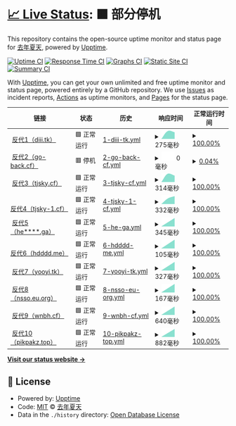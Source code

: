 # [📈 Live Status](https://demo.upptime.js.org): <!--live status--> **🟧 部分停机**

This repository contains the open-source uptime monitor and status page for [去年夏天](https://www.tjsky.net), powered by [Upptime](https://github.com/upptime/upptime).

[![Uptime CI](https://github.com/tjsky/upptime/workflows/Uptime%20CI/badge.svg)](https://github.com/tjsky/upptime/actions?query=workflow%3A%22Uptime+CI%22)
[![Response Time CI](https://github.com/tjsky/upptime/workflows/Response%20Time%20CI/badge.svg)](https://github.com/tjsky/upptime/actions?query=workflow%3A%22Response+Time+CI%22)
[![Graphs CI](https://github.com/tjsky/upptime/workflows/Graphs%20CI/badge.svg)](https://github.com/tjsky/upptime/actions?query=workflow%3A%22Graphs+CI%22)
[![Static Site CI](https://github.com/tjsky/upptime/workflows/Static%20Site%20CI/badge.svg)](https://github.com/tjsky/upptime/actions?query=workflow%3A%22Static+Site+CI%22)
[![Summary CI](https://github.com/tjsky/upptime/workflows/Summary%20CI/badge.svg)](https://github.com/tjsky/upptime/actions?query=workflow%3A%22Summary+CI%22)

With [Upptime](https://upptime.js.org), you can get your own unlimited and free uptime monitor and status page, powered entirely by a GitHub repository. We use [Issues](https://github.com/tjsky/upptime/issues) as incident reports, [Actions](https://github.com/tjsky/upptime/actions) as uptime monitors, and [Pages](https://demo.upptime.js.org) for the status page.

<!--start: status pages-->
<!-- This summary is generated by Upptime (https://github.com/upptime/upptime) -->
<!-- Do not edit this manually, your changes will be overwritten -->
<!-- prettier-ignore -->
| 链接 | 状态 | 历史 | 响应时间 | 正常运行时间 |
| --- | ------ | ------- | ------------- | ------ |
| <img alt="" src="https://favicons.githubusercontent.com/diii.tk" height="13"> [反代1（diii.tk）](https://diii.tk/https://1.1.1.1/cdn-cgi/trace) | 🟩 正常运行 | [1-diii-tk.yml](https://github.com/tjsky/upptime/commits/HEAD/history/1-diii-tk.yml) | <details><summary><img alt="响应时间图像" src="./graphs/1-diii-tk/response-time-week.png" height="20"> 275毫秒</summary><br><a href="https://upptime.tjsky.net/history/1-diii-tk"><img alt="响应时间 275" src="https://img.shields.io/endpoint?url=https%3A%2F%2Fraw.githubusercontent.com%2Ftjsky%2Fupptime%2FHEAD%2Fapi%2F1-diii-tk%2Fresponse-time.json"></a><br><a href="https://upptime.tjsky.net/history/1-diii-tk"><img alt="24 小时响应时间 275" src="https://img.shields.io/endpoint?url=https%3A%2F%2Fraw.githubusercontent.com%2Ftjsky%2Fupptime%2FHEAD%2Fapi%2F1-diii-tk%2Fresponse-time-day.json"></a><br><a href="https://upptime.tjsky.net/history/1-diii-tk"><img alt="7 天正常运行时间 275" src="https://img.shields.io/endpoint?url=https%3A%2F%2Fraw.githubusercontent.com%2Ftjsky%2Fupptime%2FHEAD%2Fapi%2F1-diii-tk%2Fresponse-time-week.json"></a><br><a href="https://upptime.tjsky.net/history/1-diii-tk"><img alt="30天的正常运行时间 275" src="https://img.shields.io/endpoint?url=https%3A%2F%2Fraw.githubusercontent.com%2Ftjsky%2Fupptime%2FHEAD%2Fapi%2F1-diii-tk%2Fresponse-time-month.json"></a><br><a href="https://upptime.tjsky.net/history/1-diii-tk"><img alt="1年的正常运行时间 275" src="https://img.shields.io/endpoint?url=https%3A%2F%2Fraw.githubusercontent.com%2Ftjsky%2Fupptime%2FHEAD%2Fapi%2F1-diii-tk%2Fresponse-time-year.json"></a></details> | <details><summary><a href="https://upptime.tjsky.net/history/1-diii-tk">100.00%</a></summary><a href="https://upptime.tjsky.net/history/1-diii-tk"><img alt="正常运行时间 100.00%" src="https://img.shields.io/endpoint?url=https%3A%2F%2Fraw.githubusercontent.com%2Ftjsky%2Fupptime%2FHEAD%2Fapi%2F1-diii-tk%2Fuptime.json"></a><br><a href="https://upptime.tjsky.net/history/1-diii-tk"><img alt="24 小时正常运行时间 100.00%" src="https://img.shields.io/endpoint?url=https%3A%2F%2Fraw.githubusercontent.com%2Ftjsky%2Fupptime%2FHEAD%2Fapi%2F1-diii-tk%2Fuptime-day.json"></a><br><a href="https://upptime.tjsky.net/history/1-diii-tk"><img alt="7 天正常运行时间 100.00%" src="https://img.shields.io/endpoint?url=https%3A%2F%2Fraw.githubusercontent.com%2Ftjsky%2Fupptime%2FHEAD%2Fapi%2F1-diii-tk%2Fuptime-week.json"></a><br><a href="https://upptime.tjsky.net/history/1-diii-tk"><img alt="30天的正常运行时间 100.00%" src="https://img.shields.io/endpoint?url=https%3A%2F%2Fraw.githubusercontent.com%2Ftjsky%2Fupptime%2FHEAD%2Fapi%2F1-diii-tk%2Fuptime-month.json"></a><br><a href="https://upptime.tjsky.net/history/1-diii-tk"><img alt="1年的正常运行时间 100.00%" src="https://img.shields.io/endpoint?url=https%3A%2F%2Fraw.githubusercontent.com%2Ftjsky%2Fupptime%2FHEAD%2Fapi%2F1-diii-tk%2Fuptime-year.json"></a></details>
| <img alt="" src="https://favicons.githubusercontent.com/api-pikpak.go-back.cf" height="13"> [反代2（go-back.cf）](https://api-pikpak.go-back.cf/https://1.1.1.1/cdn-cgi/trace) | 🟥 停机 | [2-go-back-cf.yml](https://github.com/tjsky/upptime/commits/HEAD/history/2-go-back-cf.yml) | <details><summary><img alt="响应时间图像" src="./graphs/2-go-back-cf/response-time-week.png" height="20"> 0毫秒</summary><br><a href="https://upptime.tjsky.net/history/2-go-back-cf"><img alt="响应时间 0" src="https://img.shields.io/endpoint?url=https%3A%2F%2Fraw.githubusercontent.com%2Ftjsky%2Fupptime%2FHEAD%2Fapi%2F2-go-back-cf%2Fresponse-time.json"></a><br><a href="https://upptime.tjsky.net/history/2-go-back-cf"><img alt="24 小时响应时间 0" src="https://img.shields.io/endpoint?url=https%3A%2F%2Fraw.githubusercontent.com%2Ftjsky%2Fupptime%2FHEAD%2Fapi%2F2-go-back-cf%2Fresponse-time-day.json"></a><br><a href="https://upptime.tjsky.net/history/2-go-back-cf"><img alt="7 天正常运行时间 0" src="https://img.shields.io/endpoint?url=https%3A%2F%2Fraw.githubusercontent.com%2Ftjsky%2Fupptime%2FHEAD%2Fapi%2F2-go-back-cf%2Fresponse-time-week.json"></a><br><a href="https://upptime.tjsky.net/history/2-go-back-cf"><img alt="30天的正常运行时间 0" src="https://img.shields.io/endpoint?url=https%3A%2F%2Fraw.githubusercontent.com%2Ftjsky%2Fupptime%2FHEAD%2Fapi%2F2-go-back-cf%2Fresponse-time-month.json"></a><br><a href="https://upptime.tjsky.net/history/2-go-back-cf"><img alt="1年的正常运行时间 0" src="https://img.shields.io/endpoint?url=https%3A%2F%2Fraw.githubusercontent.com%2Ftjsky%2Fupptime%2FHEAD%2Fapi%2F2-go-back-cf%2Fresponse-time-year.json"></a></details> | <details><summary><a href="https://upptime.tjsky.net/history/2-go-back-cf">0.04%</a></summary><a href="https://upptime.tjsky.net/history/2-go-back-cf"><img alt="正常运行时间 0.04%" src="https://img.shields.io/endpoint?url=https%3A%2F%2Fraw.githubusercontent.com%2Ftjsky%2Fupptime%2FHEAD%2Fapi%2F2-go-back-cf%2Fuptime.json"></a><br><a href="https://upptime.tjsky.net/history/2-go-back-cf"><img alt="24 小时正常运行时间 0.04%" src="https://img.shields.io/endpoint?url=https%3A%2F%2Fraw.githubusercontent.com%2Ftjsky%2Fupptime%2FHEAD%2Fapi%2F2-go-back-cf%2Fuptime-day.json"></a><br><a href="https://upptime.tjsky.net/history/2-go-back-cf"><img alt="7 天正常运行时间 0.04%" src="https://img.shields.io/endpoint?url=https%3A%2F%2Fraw.githubusercontent.com%2Ftjsky%2Fupptime%2FHEAD%2Fapi%2F2-go-back-cf%2Fuptime-week.json"></a><br><a href="https://upptime.tjsky.net/history/2-go-back-cf"><img alt="30天的正常运行时间 0.04%" src="https://img.shields.io/endpoint?url=https%3A%2F%2Fraw.githubusercontent.com%2Ftjsky%2Fupptime%2FHEAD%2Fapi%2F2-go-back-cf%2Fuptime-month.json"></a><br><a href="https://upptime.tjsky.net/history/2-go-back-cf"><img alt="1年的正常运行时间 0.04%" src="https://img.shields.io/endpoint?url=https%3A%2F%2Fraw.githubusercontent.com%2Ftjsky%2Fupptime%2FHEAD%2Fapi%2F2-go-back-cf%2Fuptime-year.json"></a></details>
| <img alt="" src="https://favicons.githubusercontent.com/api-pikpak.tjsky.cf" height="13"> [反代3（tjsky.cf）](https://api-pikpak.tjsky.cf/https://1.1.1.1/cdn-cgi/trace) | 🟩 正常运行 | [3-tjsky-cf.yml](https://github.com/tjsky/upptime/commits/HEAD/history/3-tjsky-cf.yml) | <details><summary><img alt="响应时间图像" src="./graphs/3-tjsky-cf/response-time-week.png" height="20"> 314毫秒</summary><br><a href="https://upptime.tjsky.net/history/3-tjsky-cf"><img alt="响应时间 314" src="https://img.shields.io/endpoint?url=https%3A%2F%2Fraw.githubusercontent.com%2Ftjsky%2Fupptime%2FHEAD%2Fapi%2F3-tjsky-cf%2Fresponse-time.json"></a><br><a href="https://upptime.tjsky.net/history/3-tjsky-cf"><img alt="24 小时响应时间 314" src="https://img.shields.io/endpoint?url=https%3A%2F%2Fraw.githubusercontent.com%2Ftjsky%2Fupptime%2FHEAD%2Fapi%2F3-tjsky-cf%2Fresponse-time-day.json"></a><br><a href="https://upptime.tjsky.net/history/3-tjsky-cf"><img alt="7 天正常运行时间 314" src="https://img.shields.io/endpoint?url=https%3A%2F%2Fraw.githubusercontent.com%2Ftjsky%2Fupptime%2FHEAD%2Fapi%2F3-tjsky-cf%2Fresponse-time-week.json"></a><br><a href="https://upptime.tjsky.net/history/3-tjsky-cf"><img alt="30天的正常运行时间 314" src="https://img.shields.io/endpoint?url=https%3A%2F%2Fraw.githubusercontent.com%2Ftjsky%2Fupptime%2FHEAD%2Fapi%2F3-tjsky-cf%2Fresponse-time-month.json"></a><br><a href="https://upptime.tjsky.net/history/3-tjsky-cf"><img alt="1年的正常运行时间 314" src="https://img.shields.io/endpoint?url=https%3A%2F%2Fraw.githubusercontent.com%2Ftjsky%2Fupptime%2FHEAD%2Fapi%2F3-tjsky-cf%2Fresponse-time-year.json"></a></details> | <details><summary><a href="https://upptime.tjsky.net/history/3-tjsky-cf">100.00%</a></summary><a href="https://upptime.tjsky.net/history/3-tjsky-cf"><img alt="正常运行时间 100.00%" src="https://img.shields.io/endpoint?url=https%3A%2F%2Fraw.githubusercontent.com%2Ftjsky%2Fupptime%2FHEAD%2Fapi%2F3-tjsky-cf%2Fuptime.json"></a><br><a href="https://upptime.tjsky.net/history/3-tjsky-cf"><img alt="24 小时正常运行时间 100.00%" src="https://img.shields.io/endpoint?url=https%3A%2F%2Fraw.githubusercontent.com%2Ftjsky%2Fupptime%2FHEAD%2Fapi%2F3-tjsky-cf%2Fuptime-day.json"></a><br><a href="https://upptime.tjsky.net/history/3-tjsky-cf"><img alt="7 天正常运行时间 100.00%" src="https://img.shields.io/endpoint?url=https%3A%2F%2Fraw.githubusercontent.com%2Ftjsky%2Fupptime%2FHEAD%2Fapi%2F3-tjsky-cf%2Fuptime-week.json"></a><br><a href="https://upptime.tjsky.net/history/3-tjsky-cf"><img alt="30天的正常运行时间 100.00%" src="https://img.shields.io/endpoint?url=https%3A%2F%2Fraw.githubusercontent.com%2Ftjsky%2Fupptime%2FHEAD%2Fapi%2F3-tjsky-cf%2Fuptime-month.json"></a><br><a href="https://upptime.tjsky.net/history/3-tjsky-cf"><img alt="1年的正常运行时间 100.00%" src="https://img.shields.io/endpoint?url=https%3A%2F%2Fraw.githubusercontent.com%2Ftjsky%2Fupptime%2FHEAD%2Fapi%2F3-tjsky-cf%2Fuptime-year.json"></a></details>
| <img alt="" src="https://favicons.githubusercontent.com/api-pikpak.tjsky-1.cf" height="13"> [反代4（tjsky-1.cf）](https://api-pikpak.tjsky-1.cf/https://1.1.1.1/cdn-cgi/trace) | 🟩 正常运行 | [4-tjsky-1-cf.yml](https://github.com/tjsky/upptime/commits/HEAD/history/4-tjsky-1-cf.yml) | <details><summary><img alt="响应时间图像" src="./graphs/4-tjsky-1-cf/response-time-week.png" height="20"> 332毫秒</summary><br><a href="https://upptime.tjsky.net/history/4-tjsky-1-cf"><img alt="响应时间 332" src="https://img.shields.io/endpoint?url=https%3A%2F%2Fraw.githubusercontent.com%2Ftjsky%2Fupptime%2FHEAD%2Fapi%2F4-tjsky-1-cf%2Fresponse-time.json"></a><br><a href="https://upptime.tjsky.net/history/4-tjsky-1-cf"><img alt="24 小时响应时间 332" src="https://img.shields.io/endpoint?url=https%3A%2F%2Fraw.githubusercontent.com%2Ftjsky%2Fupptime%2FHEAD%2Fapi%2F4-tjsky-1-cf%2Fresponse-time-day.json"></a><br><a href="https://upptime.tjsky.net/history/4-tjsky-1-cf"><img alt="7 天正常运行时间 332" src="https://img.shields.io/endpoint?url=https%3A%2F%2Fraw.githubusercontent.com%2Ftjsky%2Fupptime%2FHEAD%2Fapi%2F4-tjsky-1-cf%2Fresponse-time-week.json"></a><br><a href="https://upptime.tjsky.net/history/4-tjsky-1-cf"><img alt="30天的正常运行时间 332" src="https://img.shields.io/endpoint?url=https%3A%2F%2Fraw.githubusercontent.com%2Ftjsky%2Fupptime%2FHEAD%2Fapi%2F4-tjsky-1-cf%2Fresponse-time-month.json"></a><br><a href="https://upptime.tjsky.net/history/4-tjsky-1-cf"><img alt="1年的正常运行时间 332" src="https://img.shields.io/endpoint?url=https%3A%2F%2Fraw.githubusercontent.com%2Ftjsky%2Fupptime%2FHEAD%2Fapi%2F4-tjsky-1-cf%2Fresponse-time-year.json"></a></details> | <details><summary><a href="https://upptime.tjsky.net/history/4-tjsky-1-cf">100.00%</a></summary><a href="https://upptime.tjsky.net/history/4-tjsky-1-cf"><img alt="正常运行时间 100.00%" src="https://img.shields.io/endpoint?url=https%3A%2F%2Fraw.githubusercontent.com%2Ftjsky%2Fupptime%2FHEAD%2Fapi%2F4-tjsky-1-cf%2Fuptime.json"></a><br><a href="https://upptime.tjsky.net/history/4-tjsky-1-cf"><img alt="24 小时正常运行时间 100.00%" src="https://img.shields.io/endpoint?url=https%3A%2F%2Fraw.githubusercontent.com%2Ftjsky%2Fupptime%2FHEAD%2Fapi%2F4-tjsky-1-cf%2Fuptime-day.json"></a><br><a href="https://upptime.tjsky.net/history/4-tjsky-1-cf"><img alt="7 天正常运行时间 100.00%" src="https://img.shields.io/endpoint?url=https%3A%2F%2Fraw.githubusercontent.com%2Ftjsky%2Fupptime%2FHEAD%2Fapi%2F4-tjsky-1-cf%2Fuptime-week.json"></a><br><a href="https://upptime.tjsky.net/history/4-tjsky-1-cf"><img alt="30天的正常运行时间 100.00%" src="https://img.shields.io/endpoint?url=https%3A%2F%2Fraw.githubusercontent.com%2Ftjsky%2Fupptime%2FHEAD%2Fapi%2F4-tjsky-1-cf%2Fuptime-month.json"></a><br><a href="https://upptime.tjsky.net/history/4-tjsky-1-cf"><img alt="1年的正常运行时间 100.00%" src="https://img.shields.io/endpoint?url=https%3A%2F%2Fraw.githubusercontent.com%2Ftjsky%2Fupptime%2FHEAD%2Fapi%2F4-tjsky-1-cf%2Fuptime-year.json"></a></details>
| <img alt="" src="https://favicons.githubusercontent.com/pikpak.he13797739994.ga" height="13"> [反代5（he****.ga）](https://pikpak.he13797739994.ga/https://1.1.1.1/cdn-cgi/trace) | 🟩 正常运行 | [5-he-ga.yml](https://github.com/tjsky/upptime/commits/HEAD/history/5-he-ga.yml) | <details><summary><img alt="响应时间图像" src="./graphs/5-he-ga/response-time-week.png" height="20"> 345毫秒</summary><br><a href="https://upptime.tjsky.net/history/5-he-ga"><img alt="响应时间 345" src="https://img.shields.io/endpoint?url=https%3A%2F%2Fraw.githubusercontent.com%2Ftjsky%2Fupptime%2FHEAD%2Fapi%2F5-he-ga%2Fresponse-time.json"></a><br><a href="https://upptime.tjsky.net/history/5-he-ga"><img alt="24 小时响应时间 345" src="https://img.shields.io/endpoint?url=https%3A%2F%2Fraw.githubusercontent.com%2Ftjsky%2Fupptime%2FHEAD%2Fapi%2F5-he-ga%2Fresponse-time-day.json"></a><br><a href="https://upptime.tjsky.net/history/5-he-ga"><img alt="7 天正常运行时间 345" src="https://img.shields.io/endpoint?url=https%3A%2F%2Fraw.githubusercontent.com%2Ftjsky%2Fupptime%2FHEAD%2Fapi%2F5-he-ga%2Fresponse-time-week.json"></a><br><a href="https://upptime.tjsky.net/history/5-he-ga"><img alt="30天的正常运行时间 345" src="https://img.shields.io/endpoint?url=https%3A%2F%2Fraw.githubusercontent.com%2Ftjsky%2Fupptime%2FHEAD%2Fapi%2F5-he-ga%2Fresponse-time-month.json"></a><br><a href="https://upptime.tjsky.net/history/5-he-ga"><img alt="1年的正常运行时间 345" src="https://img.shields.io/endpoint?url=https%3A%2F%2Fraw.githubusercontent.com%2Ftjsky%2Fupptime%2FHEAD%2Fapi%2F5-he-ga%2Fresponse-time-year.json"></a></details> | <details><summary><a href="https://upptime.tjsky.net/history/5-he-ga">100.00%</a></summary><a href="https://upptime.tjsky.net/history/5-he-ga"><img alt="正常运行时间 100.00%" src="https://img.shields.io/endpoint?url=https%3A%2F%2Fraw.githubusercontent.com%2Ftjsky%2Fupptime%2FHEAD%2Fapi%2F5-he-ga%2Fuptime.json"></a><br><a href="https://upptime.tjsky.net/history/5-he-ga"><img alt="24 小时正常运行时间 100.00%" src="https://img.shields.io/endpoint?url=https%3A%2F%2Fraw.githubusercontent.com%2Ftjsky%2Fupptime%2FHEAD%2Fapi%2F5-he-ga%2Fuptime-day.json"></a><br><a href="https://upptime.tjsky.net/history/5-he-ga"><img alt="7 天正常运行时间 100.00%" src="https://img.shields.io/endpoint?url=https%3A%2F%2Fraw.githubusercontent.com%2Ftjsky%2Fupptime%2FHEAD%2Fapi%2F5-he-ga%2Fuptime-week.json"></a><br><a href="https://upptime.tjsky.net/history/5-he-ga"><img alt="30天的正常运行时间 100.00%" src="https://img.shields.io/endpoint?url=https%3A%2F%2Fraw.githubusercontent.com%2Ftjsky%2Fupptime%2FHEAD%2Fapi%2F5-he-ga%2Fuptime-month.json"></a><br><a href="https://upptime.tjsky.net/history/5-he-ga"><img alt="1年的正常运行时间 100.00%" src="https://img.shields.io/endpoint?url=https%3A%2F%2Fraw.githubusercontent.com%2Ftjsky%2Fupptime%2FHEAD%2Fapi%2F5-he-ga%2Fuptime-year.json"></a></details>
| <img alt="" src="https://favicons.githubusercontent.com/pikpak.hdddd.me" height="13"> [反代6（hdddd.me）](https://pikpak.hdddd.me/https://1.1.1.1/cdn-cgi/trace) | 🟩 正常运行 | [6-hdddd-me.yml](https://github.com/tjsky/upptime/commits/HEAD/history/6-hdddd-me.yml) | <details><summary><img alt="响应时间图像" src="./graphs/6-hdddd-me/response-time-week.png" height="20"> 105毫秒</summary><br><a href="https://upptime.tjsky.net/history/6-hdddd-me"><img alt="响应时间 105" src="https://img.shields.io/endpoint?url=https%3A%2F%2Fraw.githubusercontent.com%2Ftjsky%2Fupptime%2FHEAD%2Fapi%2F6-hdddd-me%2Fresponse-time.json"></a><br><a href="https://upptime.tjsky.net/history/6-hdddd-me"><img alt="24 小时响应时间 105" src="https://img.shields.io/endpoint?url=https%3A%2F%2Fraw.githubusercontent.com%2Ftjsky%2Fupptime%2FHEAD%2Fapi%2F6-hdddd-me%2Fresponse-time-day.json"></a><br><a href="https://upptime.tjsky.net/history/6-hdddd-me"><img alt="7 天正常运行时间 105" src="https://img.shields.io/endpoint?url=https%3A%2F%2Fraw.githubusercontent.com%2Ftjsky%2Fupptime%2FHEAD%2Fapi%2F6-hdddd-me%2Fresponse-time-week.json"></a><br><a href="https://upptime.tjsky.net/history/6-hdddd-me"><img alt="30天的正常运行时间 105" src="https://img.shields.io/endpoint?url=https%3A%2F%2Fraw.githubusercontent.com%2Ftjsky%2Fupptime%2FHEAD%2Fapi%2F6-hdddd-me%2Fresponse-time-month.json"></a><br><a href="https://upptime.tjsky.net/history/6-hdddd-me"><img alt="1年的正常运行时间 105" src="https://img.shields.io/endpoint?url=https%3A%2F%2Fraw.githubusercontent.com%2Ftjsky%2Fupptime%2FHEAD%2Fapi%2F6-hdddd-me%2Fresponse-time-year.json"></a></details> | <details><summary><a href="https://upptime.tjsky.net/history/6-hdddd-me">100.00%</a></summary><a href="https://upptime.tjsky.net/history/6-hdddd-me"><img alt="正常运行时间 100.00%" src="https://img.shields.io/endpoint?url=https%3A%2F%2Fraw.githubusercontent.com%2Ftjsky%2Fupptime%2FHEAD%2Fapi%2F6-hdddd-me%2Fuptime.json"></a><br><a href="https://upptime.tjsky.net/history/6-hdddd-me"><img alt="24 小时正常运行时间 100.00%" src="https://img.shields.io/endpoint?url=https%3A%2F%2Fraw.githubusercontent.com%2Ftjsky%2Fupptime%2FHEAD%2Fapi%2F6-hdddd-me%2Fuptime-day.json"></a><br><a href="https://upptime.tjsky.net/history/6-hdddd-me"><img alt="7 天正常运行时间 100.00%" src="https://img.shields.io/endpoint?url=https%3A%2F%2Fraw.githubusercontent.com%2Ftjsky%2Fupptime%2FHEAD%2Fapi%2F6-hdddd-me%2Fuptime-week.json"></a><br><a href="https://upptime.tjsky.net/history/6-hdddd-me"><img alt="30天的正常运行时间 100.00%" src="https://img.shields.io/endpoint?url=https%3A%2F%2Fraw.githubusercontent.com%2Ftjsky%2Fupptime%2FHEAD%2Fapi%2F6-hdddd-me%2Fuptime-month.json"></a><br><a href="https://upptime.tjsky.net/history/6-hdddd-me"><img alt="1年的正常运行时间 100.00%" src="https://img.shields.io/endpoint?url=https%3A%2F%2Fraw.githubusercontent.com%2Ftjsky%2Fupptime%2FHEAD%2Fapi%2F6-hdddd-me%2Fuptime-year.json"></a></details>
| <img alt="" src="https://favicons.githubusercontent.com/pan.yooyi.tk" height="13"> [反代7（yooyi.tk）](https://pan.yooyi.tk/https://1.1.1.1/cdn-cgi/trace) | 🟩 正常运行 | [7-yooyi-tk.yml](https://github.com/tjsky/upptime/commits/HEAD/history/7-yooyi-tk.yml) | <details><summary><img alt="响应时间图像" src="./graphs/7-yooyi-tk/response-time-week.png" height="20"> 327毫秒</summary><br><a href="https://upptime.tjsky.net/history/7-yooyi-tk"><img alt="响应时间 327" src="https://img.shields.io/endpoint?url=https%3A%2F%2Fraw.githubusercontent.com%2Ftjsky%2Fupptime%2FHEAD%2Fapi%2F7-yooyi-tk%2Fresponse-time.json"></a><br><a href="https://upptime.tjsky.net/history/7-yooyi-tk"><img alt="24 小时响应时间 327" src="https://img.shields.io/endpoint?url=https%3A%2F%2Fraw.githubusercontent.com%2Ftjsky%2Fupptime%2FHEAD%2Fapi%2F7-yooyi-tk%2Fresponse-time-day.json"></a><br><a href="https://upptime.tjsky.net/history/7-yooyi-tk"><img alt="7 天正常运行时间 327" src="https://img.shields.io/endpoint?url=https%3A%2F%2Fraw.githubusercontent.com%2Ftjsky%2Fupptime%2FHEAD%2Fapi%2F7-yooyi-tk%2Fresponse-time-week.json"></a><br><a href="https://upptime.tjsky.net/history/7-yooyi-tk"><img alt="30天的正常运行时间 327" src="https://img.shields.io/endpoint?url=https%3A%2F%2Fraw.githubusercontent.com%2Ftjsky%2Fupptime%2FHEAD%2Fapi%2F7-yooyi-tk%2Fresponse-time-month.json"></a><br><a href="https://upptime.tjsky.net/history/7-yooyi-tk"><img alt="1年的正常运行时间 327" src="https://img.shields.io/endpoint?url=https%3A%2F%2Fraw.githubusercontent.com%2Ftjsky%2Fupptime%2FHEAD%2Fapi%2F7-yooyi-tk%2Fresponse-time-year.json"></a></details> | <details><summary><a href="https://upptime.tjsky.net/history/7-yooyi-tk">100.00%</a></summary><a href="https://upptime.tjsky.net/history/7-yooyi-tk"><img alt="正常运行时间 100.00%" src="https://img.shields.io/endpoint?url=https%3A%2F%2Fraw.githubusercontent.com%2Ftjsky%2Fupptime%2FHEAD%2Fapi%2F7-yooyi-tk%2Fuptime.json"></a><br><a href="https://upptime.tjsky.net/history/7-yooyi-tk"><img alt="24 小时正常运行时间 100.00%" src="https://img.shields.io/endpoint?url=https%3A%2F%2Fraw.githubusercontent.com%2Ftjsky%2Fupptime%2FHEAD%2Fapi%2F7-yooyi-tk%2Fuptime-day.json"></a><br><a href="https://upptime.tjsky.net/history/7-yooyi-tk"><img alt="7 天正常运行时间 100.00%" src="https://img.shields.io/endpoint?url=https%3A%2F%2Fraw.githubusercontent.com%2Ftjsky%2Fupptime%2FHEAD%2Fapi%2F7-yooyi-tk%2Fuptime-week.json"></a><br><a href="https://upptime.tjsky.net/history/7-yooyi-tk"><img alt="30天的正常运行时间 100.00%" src="https://img.shields.io/endpoint?url=https%3A%2F%2Fraw.githubusercontent.com%2Ftjsky%2Fupptime%2FHEAD%2Fapi%2F7-yooyi-tk%2Fuptime-month.json"></a><br><a href="https://upptime.tjsky.net/history/7-yooyi-tk"><img alt="1年的正常运行时间 100.00%" src="https://img.shields.io/endpoint?url=https%3A%2F%2Fraw.githubusercontent.com%2Ftjsky%2Fupptime%2FHEAD%2Fapi%2F7-yooyi-tk%2Fuptime-year.json"></a></details>
| <img alt="" src="https://favicons.githubusercontent.com/pikpak.nsso.eu.org" height="13"> [反代8（nsso.eu.org）](https://pikpak.nsso.eu.org/https://1.1.1.1/cdn-cgi/trace) | 🟩 正常运行 | [8-nsso-eu-org.yml](https://github.com/tjsky/upptime/commits/HEAD/history/8-nsso-eu-org.yml) | <details><summary><img alt="响应时间图像" src="./graphs/8-nsso-eu-org/response-time-week.png" height="20"> 167毫秒</summary><br><a href="https://upptime.tjsky.net/history/8-nsso-eu-org"><img alt="响应时间 167" src="https://img.shields.io/endpoint?url=https%3A%2F%2Fraw.githubusercontent.com%2Ftjsky%2Fupptime%2FHEAD%2Fapi%2F8-nsso-eu-org%2Fresponse-time.json"></a><br><a href="https://upptime.tjsky.net/history/8-nsso-eu-org"><img alt="24 小时响应时间 167" src="https://img.shields.io/endpoint?url=https%3A%2F%2Fraw.githubusercontent.com%2Ftjsky%2Fupptime%2FHEAD%2Fapi%2F8-nsso-eu-org%2Fresponse-time-day.json"></a><br><a href="https://upptime.tjsky.net/history/8-nsso-eu-org"><img alt="7 天正常运行时间 167" src="https://img.shields.io/endpoint?url=https%3A%2F%2Fraw.githubusercontent.com%2Ftjsky%2Fupptime%2FHEAD%2Fapi%2F8-nsso-eu-org%2Fresponse-time-week.json"></a><br><a href="https://upptime.tjsky.net/history/8-nsso-eu-org"><img alt="30天的正常运行时间 167" src="https://img.shields.io/endpoint?url=https%3A%2F%2Fraw.githubusercontent.com%2Ftjsky%2Fupptime%2FHEAD%2Fapi%2F8-nsso-eu-org%2Fresponse-time-month.json"></a><br><a href="https://upptime.tjsky.net/history/8-nsso-eu-org"><img alt="1年的正常运行时间 167" src="https://img.shields.io/endpoint?url=https%3A%2F%2Fraw.githubusercontent.com%2Ftjsky%2Fupptime%2FHEAD%2Fapi%2F8-nsso-eu-org%2Fresponse-time-year.json"></a></details> | <details><summary><a href="https://upptime.tjsky.net/history/8-nsso-eu-org">100.00%</a></summary><a href="https://upptime.tjsky.net/history/8-nsso-eu-org"><img alt="正常运行时间 100.00%" src="https://img.shields.io/endpoint?url=https%3A%2F%2Fraw.githubusercontent.com%2Ftjsky%2Fupptime%2FHEAD%2Fapi%2F8-nsso-eu-org%2Fuptime.json"></a><br><a href="https://upptime.tjsky.net/history/8-nsso-eu-org"><img alt="24 小时正常运行时间 100.00%" src="https://img.shields.io/endpoint?url=https%3A%2F%2Fraw.githubusercontent.com%2Ftjsky%2Fupptime%2FHEAD%2Fapi%2F8-nsso-eu-org%2Fuptime-day.json"></a><br><a href="https://upptime.tjsky.net/history/8-nsso-eu-org"><img alt="7 天正常运行时间 100.00%" src="https://img.shields.io/endpoint?url=https%3A%2F%2Fraw.githubusercontent.com%2Ftjsky%2Fupptime%2FHEAD%2Fapi%2F8-nsso-eu-org%2Fuptime-week.json"></a><br><a href="https://upptime.tjsky.net/history/8-nsso-eu-org"><img alt="30天的正常运行时间 100.00%" src="https://img.shields.io/endpoint?url=https%3A%2F%2Fraw.githubusercontent.com%2Ftjsky%2Fupptime%2FHEAD%2Fapi%2F8-nsso-eu-org%2Fuptime-month.json"></a><br><a href="https://upptime.tjsky.net/history/8-nsso-eu-org"><img alt="1年的正常运行时间 100.00%" src="https://img.shields.io/endpoint?url=https%3A%2F%2Fraw.githubusercontent.com%2Ftjsky%2Fupptime%2FHEAD%2Fapi%2F8-nsso-eu-org%2Fuptime-year.json"></a></details>
| <img alt="" src="https://favicons.githubusercontent.com/pikpak-web.wnbh.cf" height="13"> [反代9（wnbh.cf）](https://pikpak-web.wnbh.cf/https://1.1.1.1/cdn-cgi/trace) | 🟩 正常运行 | [9-wnbh-cf.yml](https://github.com/tjsky/upptime/commits/HEAD/history/9-wnbh-cf.yml) | <details><summary><img alt="响应时间图像" src="./graphs/9-wnbh-cf/response-time-week.png" height="20"> 640毫秒</summary><br><a href="https://upptime.tjsky.net/history/9-wnbh-cf"><img alt="响应时间 640" src="https://img.shields.io/endpoint?url=https%3A%2F%2Fraw.githubusercontent.com%2Ftjsky%2Fupptime%2FHEAD%2Fapi%2F9-wnbh-cf%2Fresponse-time.json"></a><br><a href="https://upptime.tjsky.net/history/9-wnbh-cf"><img alt="24 小时响应时间 640" src="https://img.shields.io/endpoint?url=https%3A%2F%2Fraw.githubusercontent.com%2Ftjsky%2Fupptime%2FHEAD%2Fapi%2F9-wnbh-cf%2Fresponse-time-day.json"></a><br><a href="https://upptime.tjsky.net/history/9-wnbh-cf"><img alt="7 天正常运行时间 640" src="https://img.shields.io/endpoint?url=https%3A%2F%2Fraw.githubusercontent.com%2Ftjsky%2Fupptime%2FHEAD%2Fapi%2F9-wnbh-cf%2Fresponse-time-week.json"></a><br><a href="https://upptime.tjsky.net/history/9-wnbh-cf"><img alt="30天的正常运行时间 640" src="https://img.shields.io/endpoint?url=https%3A%2F%2Fraw.githubusercontent.com%2Ftjsky%2Fupptime%2FHEAD%2Fapi%2F9-wnbh-cf%2Fresponse-time-month.json"></a><br><a href="https://upptime.tjsky.net/history/9-wnbh-cf"><img alt="1年的正常运行时间 640" src="https://img.shields.io/endpoint?url=https%3A%2F%2Fraw.githubusercontent.com%2Ftjsky%2Fupptime%2FHEAD%2Fapi%2F9-wnbh-cf%2Fresponse-time-year.json"></a></details> | <details><summary><a href="https://upptime.tjsky.net/history/9-wnbh-cf">100.00%</a></summary><a href="https://upptime.tjsky.net/history/9-wnbh-cf"><img alt="正常运行时间 100.00%" src="https://img.shields.io/endpoint?url=https%3A%2F%2Fraw.githubusercontent.com%2Ftjsky%2Fupptime%2FHEAD%2Fapi%2F9-wnbh-cf%2Fuptime.json"></a><br><a href="https://upptime.tjsky.net/history/9-wnbh-cf"><img alt="24 小时正常运行时间 100.00%" src="https://img.shields.io/endpoint?url=https%3A%2F%2Fraw.githubusercontent.com%2Ftjsky%2Fupptime%2FHEAD%2Fapi%2F9-wnbh-cf%2Fuptime-day.json"></a><br><a href="https://upptime.tjsky.net/history/9-wnbh-cf"><img alt="7 天正常运行时间 100.00%" src="https://img.shields.io/endpoint?url=https%3A%2F%2Fraw.githubusercontent.com%2Ftjsky%2Fupptime%2FHEAD%2Fapi%2F9-wnbh-cf%2Fuptime-week.json"></a><br><a href="https://upptime.tjsky.net/history/9-wnbh-cf"><img alt="30天的正常运行时间 100.00%" src="https://img.shields.io/endpoint?url=https%3A%2F%2Fraw.githubusercontent.com%2Ftjsky%2Fupptime%2FHEAD%2Fapi%2F9-wnbh-cf%2Fuptime-month.json"></a><br><a href="https://upptime.tjsky.net/history/9-wnbh-cf"><img alt="1年的正常运行时间 100.00%" src="https://img.shields.io/endpoint?url=https%3A%2F%2Fraw.githubusercontent.com%2Ftjsky%2Fupptime%2FHEAD%2Fapi%2F9-wnbh-cf%2Fuptime-year.json"></a></details>
| <img alt="" src="https://favicons.githubusercontent.com/pk.pikpakz.top" height="13"> [反代10（pikpakz.top）](https://pk.pikpakz.top/https://1.1.1.1/cdn-cgi/trace) | 🟩 正常运行 | [10-pikpakz-top.yml](https://github.com/tjsky/upptime/commits/HEAD/history/10-pikpakz-top.yml) | <details><summary><img alt="响应时间图像" src="./graphs/10-pikpakz-top/response-time-week.png" height="20"> 882毫秒</summary><br><a href="https://upptime.tjsky.net/history/10-pikpakz-top"><img alt="响应时间 882" src="https://img.shields.io/endpoint?url=https%3A%2F%2Fraw.githubusercontent.com%2Ftjsky%2Fupptime%2FHEAD%2Fapi%2F10-pikpakz-top%2Fresponse-time.json"></a><br><a href="https://upptime.tjsky.net/history/10-pikpakz-top"><img alt="24 小时响应时间 882" src="https://img.shields.io/endpoint?url=https%3A%2F%2Fraw.githubusercontent.com%2Ftjsky%2Fupptime%2FHEAD%2Fapi%2F10-pikpakz-top%2Fresponse-time-day.json"></a><br><a href="https://upptime.tjsky.net/history/10-pikpakz-top"><img alt="7 天正常运行时间 882" src="https://img.shields.io/endpoint?url=https%3A%2F%2Fraw.githubusercontent.com%2Ftjsky%2Fupptime%2FHEAD%2Fapi%2F10-pikpakz-top%2Fresponse-time-week.json"></a><br><a href="https://upptime.tjsky.net/history/10-pikpakz-top"><img alt="30天的正常运行时间 882" src="https://img.shields.io/endpoint?url=https%3A%2F%2Fraw.githubusercontent.com%2Ftjsky%2Fupptime%2FHEAD%2Fapi%2F10-pikpakz-top%2Fresponse-time-month.json"></a><br><a href="https://upptime.tjsky.net/history/10-pikpakz-top"><img alt="1年的正常运行时间 882" src="https://img.shields.io/endpoint?url=https%3A%2F%2Fraw.githubusercontent.com%2Ftjsky%2Fupptime%2FHEAD%2Fapi%2F10-pikpakz-top%2Fresponse-time-year.json"></a></details> | <details><summary><a href="https://upptime.tjsky.net/history/10-pikpakz-top">100.00%</a></summary><a href="https://upptime.tjsky.net/history/10-pikpakz-top"><img alt="正常运行时间 100.00%" src="https://img.shields.io/endpoint?url=https%3A%2F%2Fraw.githubusercontent.com%2Ftjsky%2Fupptime%2FHEAD%2Fapi%2F10-pikpakz-top%2Fuptime.json"></a><br><a href="https://upptime.tjsky.net/history/10-pikpakz-top"><img alt="24 小时正常运行时间 100.00%" src="https://img.shields.io/endpoint?url=https%3A%2F%2Fraw.githubusercontent.com%2Ftjsky%2Fupptime%2FHEAD%2Fapi%2F10-pikpakz-top%2Fuptime-day.json"></a><br><a href="https://upptime.tjsky.net/history/10-pikpakz-top"><img alt="7 天正常运行时间 100.00%" src="https://img.shields.io/endpoint?url=https%3A%2F%2Fraw.githubusercontent.com%2Ftjsky%2Fupptime%2FHEAD%2Fapi%2F10-pikpakz-top%2Fuptime-week.json"></a><br><a href="https://upptime.tjsky.net/history/10-pikpakz-top"><img alt="30天的正常运行时间 100.00%" src="https://img.shields.io/endpoint?url=https%3A%2F%2Fraw.githubusercontent.com%2Ftjsky%2Fupptime%2FHEAD%2Fapi%2F10-pikpakz-top%2Fuptime-month.json"></a><br><a href="https://upptime.tjsky.net/history/10-pikpakz-top"><img alt="1年的正常运行时间 100.00%" src="https://img.shields.io/endpoint?url=https%3A%2F%2Fraw.githubusercontent.com%2Ftjsky%2Fupptime%2FHEAD%2Fapi%2F10-pikpakz-top%2Fuptime-year.json"></a></details>

<!--end: status pages-->

[**Visit our status website →**](https://demo.upptime.js.org)

## 📄 License

- Powered by: [Upptime](https://github.com/upptime/upptime)
- Code: [MIT](./LICENSE) © [去年夏天](https://www.tjsky.net)
- Data in the `./history` directory: [Open Database License](https://opendatacommons.org/licenses/odbl/1-0/)
